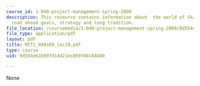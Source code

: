 ```yaml
---
course_id: 1-040-project-management-spring-2009
description: This resource contains information about  the world of Skanksa and the
  road ahead goals, strategy and long tradition.
file_location: /coursemedia/1-040-project-management-spring-2009/8d554e61b09fd14d21ec869f04c84d40_MIT1_040s09_lec19.pdf
file_type: application/pdf
layout: pdf
title: MIT1_040s09_lec19.pdf
type: course
uid: 8d554e61b09fd14d21ec869f04c84d40

---
```

None